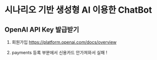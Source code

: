 # 시나리오 기반 생성형 AI 이용한 ChatBot

## OpenAI API Key 발급받기 
1. 회원가입
https://platform.openai.com/docs/overview

2. payments  등록 부분에서 신용카드 안가져와서 실패 ! 